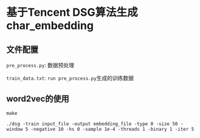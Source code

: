 # 基于Tencent DSG算法生成 char_embedding


## 文件配置

`pre_process.py`: 数据预处理

`train_data.txt`: `run pre_process.py`生成的训练数据


## word2vec的使用
`make`  

`./dsg -train input_file -output embedding_file -type 0 -size 50 -window 5 -negative 10 -hs 0 -sample 1e-4 -threads 1 -binary 1 -iter 5` 